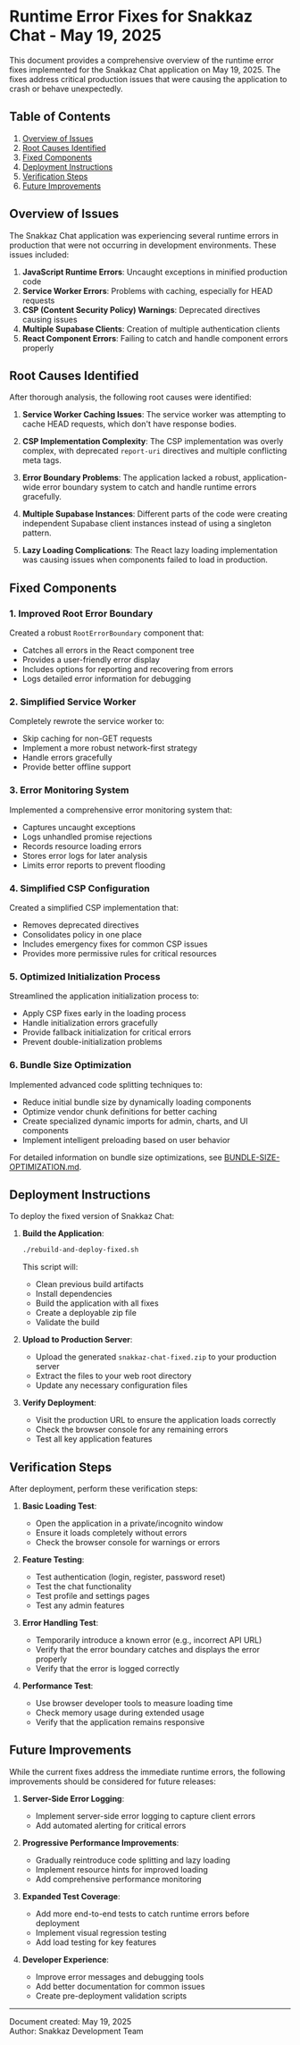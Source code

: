 # Runtime Error Fixes for Snakkaz Chat - May 19, 2025

This document provides a comprehensive overview of the runtime error fixes implemented for the Snakkaz Chat application on May 19, 2025. The fixes address critical production issues that were causing the application to crash or behave unexpectedly.

## Table of Contents
1. [Overview of Issues](#overview-of-issues)
2. [Root Causes Identified](#root-causes-identified)
3. [Fixed Components](#fixed-components)
4. [Deployment Instructions](#deployment-instructions)
5. [Verification Steps](#verification-steps)
6. [Future Improvements](#future-improvements)

## Overview of Issues

The Snakkaz Chat application was experiencing several runtime errors in production that were not occurring in development environments. These issues included:

1. **JavaScript Runtime Errors**: Uncaught exceptions in minified production code
2. **Service Worker Errors**: Problems with caching, especially for HEAD requests
3. **CSP (Content Security Policy) Warnings**: Deprecated directives causing issues
4. **Multiple Supabase Clients**: Creation of multiple authentication clients
5. **React Component Errors**: Failing to catch and handle component errors properly

## Root Causes Identified

After thorough analysis, the following root causes were identified:

1. **Service Worker Caching Issues**: The service worker was attempting to cache HEAD requests, which don't have response bodies.

2. **CSP Implementation Complexity**: The CSP implementation was overly complex, with deprecated `report-uri` directives and multiple conflicting meta tags.

3. **Error Boundary Problems**: The application lacked a robust, application-wide error boundary system to catch and handle runtime errors gracefully.

4. **Multiple Supabase Instances**: Different parts of the code were creating independent Supabase client instances instead of using a singleton pattern.

5. **Lazy Loading Complications**: The React lazy loading implementation was causing issues when components failed to load in production.

## Fixed Components

### 1. Improved Root Error Boundary

Created a robust `RootErrorBoundary` component that:
- Catches all errors in the React component tree
- Provides a user-friendly error display
- Includes options for reporting and recovering from errors
- Logs detailed error information for debugging

### 2. Simplified Service Worker

Completely rewrote the service worker to:
- Skip caching for non-GET requests
- Implement a more robust network-first strategy
- Handle errors gracefully
- Provide better offline support

### 3. Error Monitoring System

Implemented a comprehensive error monitoring system that:
- Captures uncaught exceptions
- Logs unhandled promise rejections
- Records resource loading errors
- Stores error logs for later analysis
- Limits error reports to prevent flooding

### 4. Simplified CSP Configuration

Created a simplified CSP implementation that:
- Removes deprecated directives
- Consolidates policy in one place
- Includes emergency fixes for common CSP issues
- Provides more permissive rules for critical resources

### 5. Optimized Initialization Process

Streamlined the application initialization process to:
- Apply CSP fixes early in the loading process
- Handle initialization errors gracefully
- Provide fallback initialization for critical errors
- Prevent double-initialization problems

### 6. Bundle Size Optimization

Implemented advanced code splitting techniques to:
- Reduce initial bundle size by dynamically loading components
- Optimize vendor chunk definitions for better caching
- Create specialized dynamic imports for admin, charts, and UI components
- Implement intelligent preloading based on user behavior

For detailed information on bundle size optimizations, see [BUNDLE-SIZE-OPTIMIZATION.md](BUNDLE-SIZE-OPTIMIZATION.md).

## Deployment Instructions

To deploy the fixed version of Snakkaz Chat:

1. **Build the Application**:
   ```bash
   ./rebuild-and-deploy-fixed.sh
   ```
   This script will:
   - Clean previous build artifacts
   - Install dependencies
   - Build the application with all fixes
   - Create a deployable zip file
   - Validate the build

2. **Upload to Production Server**:
   - Upload the generated `snakkaz-chat-fixed.zip` to your production server
   - Extract the files to your web root directory
   - Update any necessary configuration files

3. **Verify Deployment**:
   - Visit the production URL to ensure the application loads correctly
   - Check the browser console for any remaining errors
   - Test all key application features

## Verification Steps

After deployment, perform these verification steps:

1. **Basic Loading Test**:
   - Open the application in a private/incognito window
   - Ensure it loads completely without errors
   - Check the browser console for warnings or errors

2. **Feature Testing**:
   - Test authentication (login, register, password reset)
   - Test the chat functionality
   - Test profile and settings pages
   - Test any admin features

3. **Error Handling Test**:
   - Temporarily introduce a known error (e.g., incorrect API URL)
   - Verify that the error boundary catches and displays the error properly
   - Verify that the error is logged correctly

4. **Performance Test**:
   - Use browser developer tools to measure loading time
   - Check memory usage during extended usage
   - Verify that the application remains responsive

## Future Improvements

While the current fixes address the immediate runtime errors, the following improvements should be considered for future releases:

1. **Server-Side Error Logging**:
   - Implement server-side error logging to capture client errors
   - Add automated alerting for critical errors

2. **Progressive Performance Improvements**:
   - Gradually reintroduce code splitting and lazy loading
   - Implement resource hints for improved loading
   - Add comprehensive performance monitoring

3. **Expanded Test Coverage**:
   - Add more end-to-end tests to catch runtime errors before deployment
   - Implement visual regression testing
   - Add load testing for key features

4. **Developer Experience**:
   - Improve error messages and debugging tools
   - Add better documentation for common issues
   - Create pre-deployment validation scripts

---

Document created: May 19, 2025  
Author: Snakkaz Development Team

